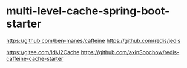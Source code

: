 # multi-level-cache-spring-boot-starter

https://github.com/ben-manes/caffeine
https://github.com/redis/jedis


https://gitee.com/ld/J2Cache
https://github.com/axinSoochow/redis-caffeine-cache-starter
